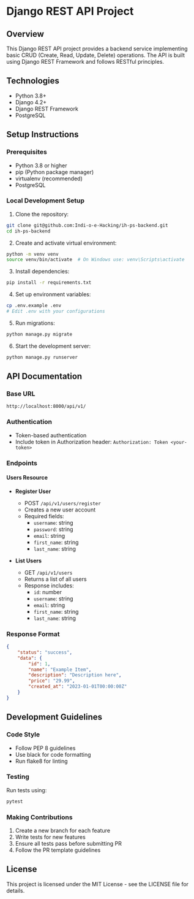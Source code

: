 # Django REST API Project

## Overview
This Django REST API project provides a backend service implementing basic CRUD (Create, Read, Update, Delete) operations. The API is built using Django REST Framework and follows RESTful principles.

## Technologies
- Python 3.8+
- Django 4.2+
- Django REST Framework
- PostgreSQL

## Setup Instructions

### Prerequisites
- Python 3.8 or higher
- pip (Python package manager)
- virtualenv (recommended)
- PostgreSQL

### Local Development Setup
1. Clone the repository:
```bash
git clone git@github.com:Indi-o-e-Hacking/ih-ps-backend.git
cd ih-ps-backend
```

2. Create and activate virtual environment:
```bash
python -m venv venv
source venv/bin/activate  # On Windows use: venv\Scripts\activate
```

3. Install dependencies:
```bash
pip install -r requirements.txt
```

4. Set up environment variables:
```bash
cp .env.example .env
# Edit .env with your configurations
```

5. Run migrations:
```bash
python manage.py migrate
```

6. Start the development server:
```bash
python manage.py runserver
```

## API Documentation

### Base URL
`http://localhost:8000/api/v1/`

### Authentication
- Token-based authentication
- Include token in Authorization header: `Authorization: Token <your-token>`

### Endpoints

#### Users Resource

- **Register User**
  - POST `/api/v1/users/register`
  - Creates a new user account
  - Required fields:
    - `username`: string
    - `password`: string
    - `email`: string
    - `first_name`: string
    - `last_name`: string

- **List Users**
  - GET `/api/v1/users`
  - Returns a list of all users
  - Response includes:
    - `id`: number
    - `username`: string
    - `email`: string
    - `first_name`: string
    - `last_name`: string

### Response Format
```json
{
    "status": "success",
    "data": {
        "id": 1,
        "name": "Example Item",
        "description": "Description here",
        "price": "29.99",
        "created_at": "2023-01-01T00:00:00Z"
    }
}
```

## Development Guidelines

### Code Style
- Follow PEP 8 guidelines
- Use black for code formatting
- Run flake8 for linting

### Testing
Run tests using:
```bash
pytest
```

### Making Contributions
1. Create a new branch for each feature
2. Write tests for new features
3. Ensure all tests pass before submitting PR
4. Follow the PR template guidelines

## License
This project is licensed under the MIT License - see the LICENSE file for details.

